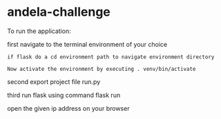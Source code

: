 # andela-challenge
To run the application:

  first navigate to the terminal environment of your choice
  
    if flask do a cd environment path to navigate environment directory
    
    Now activate the environment by executing . venv/bin/activate
    
   second export project file run.py
   
   third run flask using command flask run
   
   
   open the given ip address on your browser
